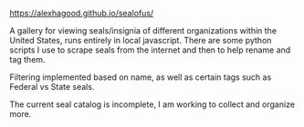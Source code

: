 https://alexhagood.github.io/sealofus/

A gallery for viewing seals/insignia of different organizations within the United States, runs entirely in local javascript. There are some python scripts I use to scrape seals from the internet and then to help rename and tag them.

Filtering implemented based on name, as well as certain tags such as Federal vs State seals.

The current seal catalog is incomplete, I am working to collect and organize more.
